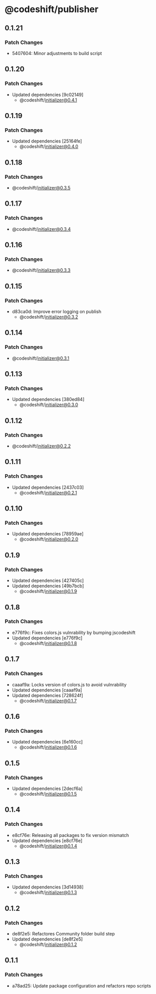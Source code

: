 # @codeshift/publisher

## 0.1.21

### Patch Changes

- 5407604: Minor adjustments to build script

## 0.1.20

### Patch Changes

- Updated dependencies [9c02149]
  - @codeshift/initializer@0.4.1

## 0.1.19

### Patch Changes

- Updated dependencies [25164fe]
  - @codeshift/initializer@0.4.0

## 0.1.18

### Patch Changes

- @codeshift/initializer@0.3.5

## 0.1.17

### Patch Changes

- @codeshift/initializer@0.3.4

## 0.1.16

### Patch Changes

- @codeshift/initializer@0.3.3

## 0.1.15

### Patch Changes

- d83ca0d: Improve error logging on publish
  - @codeshift/initializer@0.3.2

## 0.1.14

### Patch Changes

- @codeshift/initializer@0.3.1

## 0.1.13

### Patch Changes

- Updated dependencies [380ed84]
  - @codeshift/initializer@0.3.0

## 0.1.12

### Patch Changes

- @codeshift/initializer@0.2.2

## 0.1.11

### Patch Changes

- Updated dependencies [2437c03]
  - @codeshift/initializer@0.2.1

## 0.1.10

### Patch Changes

- Updated dependencies [78959ae]
  - @codeshift/initializer@0.2.0

## 0.1.9

### Patch Changes

- Updated dependencies [427405c]
- Updated dependencies [49b7bcb]
  - @codeshift/initializer@0.1.9

## 0.1.8

### Patch Changes

- e776f9c: Fixes colors.js vulnrability by bumping jscodeshift
- Updated dependencies [e776f9c]
  - @codeshift/initializer@0.1.8

## 0.1.7

### Patch Changes

- caaaf9a: Locks version of colors.js to avoid vulnrability
- Updated dependencies [caaaf9a]
- Updated dependencies [728624f]
  - @codeshift/initializer@0.1.7

## 0.1.6

### Patch Changes

- Updated dependencies [6e160cc]
  - @codeshift/initializer@0.1.6

## 0.1.5

### Patch Changes

- Updated dependencies [2decf6a]
  - @codeshift/initializer@0.1.5

## 0.1.4

### Patch Changes

- e8cf76e: Releasing all packages to fix version mismatch
- Updated dependencies [e8cf76e]
  - @codeshift/initializer@0.1.4

## 0.1.3

### Patch Changes

- Updated dependencies [3d14938]
  - @codeshift/initializer@0.1.3

## 0.1.2

### Patch Changes

- de8f2e5: Refactores Community folder build step
- Updated dependencies [de8f2e5]
  - @codeshift/initializer@0.1.2

## 0.1.1

### Patch Changes

- a78ad25: Update package configuration and refactors repo scripts
